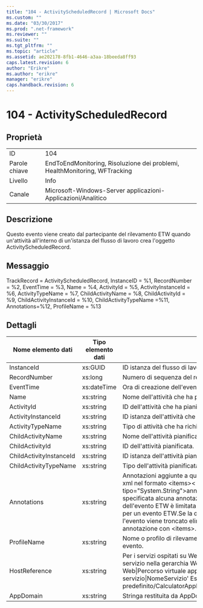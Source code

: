 ```yaml
---
title: "104 - ActivityScheduledRecord | Microsoft Docs"
ms.custom: ""
ms.date: "03/30/2017"
ms.prod: ".net-framework"
ms.reviewer: ""
ms.suite: ""
ms.tgt_pltfrm: ""
ms.topic: "article"
ms.assetid: ae202178-8fb1-4646-a3aa-18beeda8ff93
caps.latest.revision: 6
author: "Erikre"
ms.author: "erikre"
manager: "erikre"
caps.handback.revision: 6
---
```

# 104 - ActivityScheduledRecord
## Proprietà  
  
|||  
|-|-|  
|ID|104|  
|Parole chiave|EndToEndMonitoring, Risoluzione dei problemi, HealthMonitoring, WFTracking|  
|Livello|Info|  
|Canale|Microsoft\-Windows\-Server applicazioni\-Applicazioni\/Analitico|  
  
## Descrizione  
 Questo evento viene creato dal partecipante del rilevamento ETW quando un'attività all'interno di un'istanza del flusso di lavoro crea l'oggetto ActivityScheduledRecord.  
  
## Messaggio  
 TrackRecord \= ActivityScheduledRecord, InstanceID \= %1,  RecordNumber \= %2, EventTime \= %3, Name \= %4, ActivityId \= %5, ActivityInstanceId \= %6, ActivityTypeName \= %7, ChildActivityName \= %8, ChildActivityId \= %9, ChildActivityInstanceId \= %10, ChildActivityTypeName \=%11, Annotations\=%12, ProfileName \= %13  
  
## Dettagli  
  
|Nome elemento dati|Tipo elemento dati|Descrizione|  
|------------------------|------------------------|-----------------|  
|InstanceId|xs:GUID|ID istanza del flusso di lavoro.|  
|RecordNumber|xs:long|Numero di sequenza del record creato.|  
|EventTime|xs:dateTime|Ora di creazione dell'evento in UTC.|  
|Name|xs:string|Nome dell'attività che ha pianificato l'attività figlio.|  
|ActivityId|xs:string|ID dell'attività che ha pianificato l'attività figlio.|  
|ActivityInstanceId|xs:string|ID istanza dell'attività che ha pianificato l'attività figlio.|  
|ActivityTypeName|xs:string|Tipo di attività che ha richiesto l'operazione di annullamento.|  
|ChildActivityName|xs:string|Nome dell'attività pianificata.|  
|ChildActivityId|xs:string|ID dell'attività pianificata.|  
|ChildActivityInstanceId|xs:string|ID istanza dell'attività pianificata.|  
|ChildActivityTypeName|xs:string|Tipo dell'attività pianificata.|  
|Annotations|xs:string|Annotazioni aggiunte a questo evento.I valori sono archiviati in un elemento xml nel formato \<items\>\< nome elemento \= "annotationName" tipo\="System.String"\>annotationValue\<\/item\>\<\/items\>.Se non è specificata alcuna annotazione, la stringa contiene \<items\/\>.La dimensione dell'evento ETW è limitata da quella del buffer ETW o dal payload massimo per un evento ETW.Se la dimensione dell'evento supera i limiti ETW, l'evento viene troncato eliminando le annotazioni e sostituendo il valore di annotazione con \<items\>...\<\/items.\>|  
|ProfileName|xs:string|Nome o profilo di rilevamento che ha determinato la creazione di questo evento.|  
|HostReference|xs:string|Per i servizi ospitati su Web, questo campo identifica in modo univoco il servizio nella gerarchia Web.Il relativo formato è definito come 'Nome sito Web&#124;Percorso virtuale applicazione&#124;Percorso virtuale servizio&#124;NomeServizio' Esempio: 'Sito Web predefinito\/CalculatorApplication&#124;\/CalculatorService.svc&#124;CalculatorService'|  
|AppDomain|xs:string|Stringa restituita da AppDomain.CurrentDomain.FriendlyName.|
